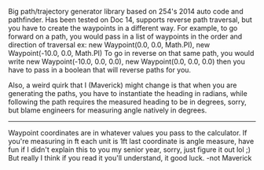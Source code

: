 Big path/trajectory generator library based on 254's 2014 auto code and pathfinder. Has been tested on
Doc 14, supports reverse path traversal, but you have to create the waypoints in a different way. For example, to go forward on a path, you would pass in a list of waypoints in the order and direction of traversal ex: new Waypoint(0.0, 0.0, Math.PI), new Waypoint(-10.0, 0.0, Math.PI)
To go in reverse on that same path, you would write 
    new Waypoint(-10.0, 0.0, 0.0), new Waypoint(0.0, 0.0, 0.0)
then you have to pass in a boolean that will reverse paths for you.

Also, a weird quirk that I (Maverick) might change is that when you are generating the paths, you have to 
instantiate the heading in radians, while following the path requires the measured heading to be in degrees, sorry, but blame engineers 
for measuring angle natively in degrees.

------------------------------

Waypoint coordinates are in whatever values you pass to the calculator. If you're measuring in ft each unit is 1ft last coordinate is angle measure, have fun if I didn't explain this to you my senior year, sorry, just figure it out lol ;) But really I think if you read it you'll understand, it good luck.
-not Maverick